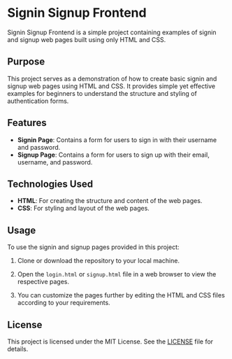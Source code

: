 # Signin Signup Frontend

Signin Signup Frontend is a simple project containing examples of signin and signup web pages built using only HTML and CSS.

## Purpose

This project serves as a demonstration of how to create basic signin and signup web pages using HTML and CSS. It provides simple yet effective examples for beginners to understand the structure and styling of authentication forms.

## Features

- **Signin Page**: Contains a form for users to sign in with their username and password.
- **Signup Page**: Contains a form for users to sign up with their email, username, and password.

## Technologies Used

- **HTML**: For creating the structure and content of the web pages.
- **CSS**: For styling and layout of the web pages.

## Usage

To use the signin and signup pages provided in this project:

1. Clone or download the repository to your local machine.

2. Open the `login.html` or `signup.html` file in a web browser to view the respective pages.

3. You can customize the pages further by editing the HTML and CSS files according to your requirements.

## License

This project is licensed under the MIT License. See the [LICENSE](LICENSE) file for details.
